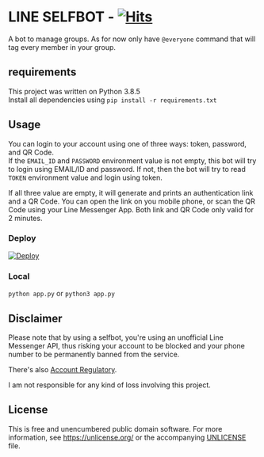 # LINE SELFBOT - [![Hits](https://hits.seeyoufarm.com/api/count/incr/badge.svg?url=https%3A%2F%2Fgithub.com%2Fdnswd%2Fline-selfbot&count_bg=%2379C83D&title_bg=%23555555&icon=&icon_color=%23E7E7E7&title=hits&edge_flat=false)](https://hits.seeyoufarm.com)
A bot to manage groups. As for now only have `@everyone` command that will tag every member in your group.

## requirements
This project was written on Python 3.8.5  
Install all dependencies using `pip install -r requirements.txt`

## Usage
You can login to your account using one of three ways: token, password, and QR Code.  
If the `EMAIL_ID` and `PASSWORD` environment value is not empty, this bot will try to login using EMAIL/ID and password. If not, then the bot will try to read `TOKEN` environment value and login using token.  

If all three value are empty, it will generate and prints an authentication link and a QR Code. You can open the link on you mobile phone, or scan the QR Code using your Line Messenger App. Both link and QR Code only valid for 2 minutes.

### Deploy  
[![Deploy](https://www.herokucdn.com/deploy/button.svg)](https://heroku.com/deploy?template=https://github.com/dnswd/line-selfbot/tree/master)  

### Local
`python app.py` or `python3 app.py`

## Disclaimer
Please note that by using a selfbot, you're using an unofficial Line Messenger API, thus risking your account to be blocked and your phone number to be permanently banned from the service.

There's also [Account Regulatory](https://github.com/Dosugamea/l-api-tips/wiki/Account-Regulatory).

I am not responsible for any kind of loss involving this project.

## License
This is free and unencumbered public domain software. For more information, see https://unlicense.org/ or the accompanying [UNLICENSE](https://github.com/dnswd/line-selfbot/blob/master/UNLICENSE) file.